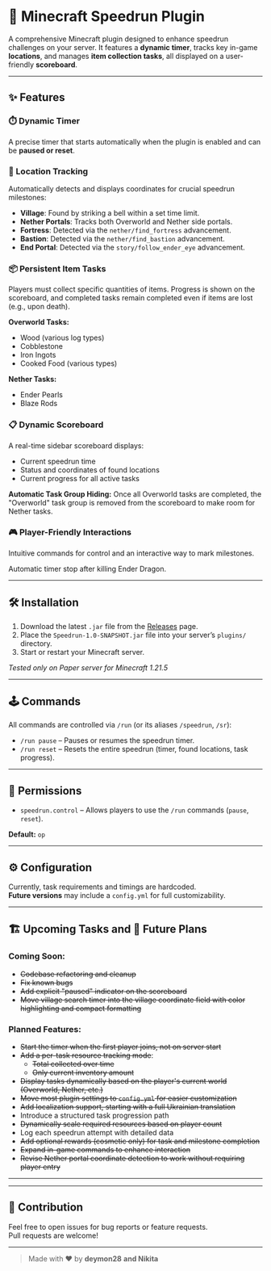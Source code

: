 # 🚀 Minecraft Speedrun Plugin

A comprehensive Minecraft plugin designed to enhance speedrun challenges on your server. It features a **dynamic timer**, tracks key in-game **locations**, and manages **item collection tasks**, all displayed on a user-friendly **scoreboard**.

---

## ✨ Features

### ⏱️ Dynamic Timer
A precise timer that starts automatically when the plugin is enabled and can be **paused or reset**.

### 📍 Location Tracking
Automatically detects and displays coordinates for crucial speedrun milestones:

- **Village**: Found by striking a bell within a set time limit.
- **Nether Portals**: Tracks both Overworld and Nether side portals.
- **Fortress**: Detected via the `nether/find_fortress` advancement.
- **Bastion**: Detected via the `nether/find_bastion` advancement.
- **End Portal**: Detected via the `story/follow_ender_eye` advancement.

### 📦 Persistent Item Tasks
Players must collect specific quantities of items. Progress is shown on the scoreboard, and completed tasks remain completed even if items are lost (e.g., upon death).

**Overworld Tasks:**
- Wood (various log types)
- Cobblestone
- Iron Ingots
- Cooked Food (various types)

**Nether Tasks:**
- Ender Pearls
- Blaze Rods

### 📋 Dynamic Scoreboard
A real-time sidebar scoreboard displays:

- Current speedrun time
- Status and coordinates of found locations
- Current progress for all active tasks

**Automatic Task Group Hiding:**
Once all Overworld tasks are completed, the "Overworld" task group is removed from the scoreboard to make room for Nether tasks.

### 🎮 Player-Friendly Interactions
Intuitive commands for control and an interactive way to mark milestones.

Automatic timer stop after killing Ender Dragon.

---

## 🛠️ Installation

1. Download the latest `.jar` file from the [Releases](../../releases) page.
2. Place the `Speedrun-1.0-SNAPSHOT.jar` file into your server’s `plugins/` directory.
3. Start or restart your Minecraft server.

*Tested only on Paper server for Minecraft 1.21.5*

---

## 🕹️ Commands

All commands are controlled via `/run` (or its aliases `/speedrun`, `/sr`):

- `/run pause` – Pauses or resumes the speedrun timer.
- `/run reset` – Resets the entire speedrun (timer, found locations, task progress).

---

## 🔑 Permissions

- `speedrun.control` – Allows players to use the `/run` commands (`pause`, `reset`).

**Default:** `op`

---

## ⚙️ Configuration

Currently, task requirements and timings are hardcoded.  
**Future versions** may include a `config.yml` for full customizability.

---

## 🏗️ Upcoming Tasks and 🔮 Future Plans

### Coming Soon:
- ~~Codebase refactoring and cleanup~~
- ~~Fix known bugs~~
- ~~Add explicit "paused" indicator on the scoreboard~~
- ~~Move village search timer into the village coordinate field with color highlighting and compact formatting~~

### Planned Features:
- ~~Start the timer when the first player joins, not on server start~~
- ~~Add a per-task resource tracking mode~~:
    - ~~Total collected over time~~
    - ~~Only current inventory amount~~
- ~~Display tasks dynamically based on the player's current world (Overworld, Nether, etc.)~~
- ~~Move most plugin settings to `config.yml` for easier customization~~
- ~~Add localization support, starting with a full Ukrainian translation~~
- Introduce a structured task progression path
- ~~Dynamically scale required resources based on player count~~
- Log each speedrun attempt with detailed data
- ~~Add optional rewards (cosmetic only) for task and milestone completion~~
- ~~Expand in-game commands to enhance interaction~~
- ~~Revise Nether portal coordinate detection to work without requiring player entry~~

---

---

## 🤝 Contribution

Feel free to open issues for bug reports or feature requests.  
Pull requests are welcome!

---

> Made with ❤️ by **deymon28** **and Nikita**
